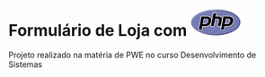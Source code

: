 <div align-items='center'>
    <h1>Formulário de Loja com <img width='90px' src='formulario-loja/img/PHP-logo.jpg'></img></h1>
</div>

Projeto realizado na matéria de PWE no curso Desenvolvimento de Sistemas

